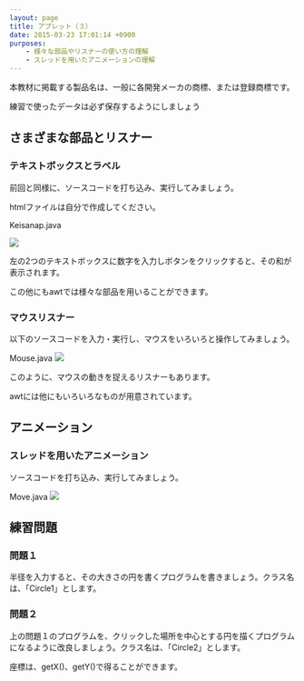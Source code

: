 ```yaml
---
layout: page
title: アプレット（３）
date: 2015-03-23 17:01:14 +0900
purposes:
    - 様々な部品やリスナーの使い方の理解
    - スレッドを用いたアニメーションの理解
---
```


本教材に掲載する製品名は、一般に各開発メーカの商標、または登録商標です。

練習で使ったデータは必ず保存するようにしましょう


さまざまな部品とリスナー
--------------
### テキストボックスとラベル


前回と同様に、ソースコードを打ち込み、実行してみましょう。

htmlファイルは自分で作成してください。

Keisanap.java

![](Keisanap_java_2014.png)


左の2つのテキストボックスに数字を入力しボタンをクリックすると、その和が表示されます。

この他にもawtでは様々な部品を用いることができます。

### マウスリスナー


以下のソースコードを入力・実行し、マウスをいろいろと操作してみましょう。

Mouse.java
![](Mouse_java_2014.png)



このように、マウスの動きを捉えるリスナーもあります。

awtには他にもいろいろなものが用意されています。



アニメーション
--------------
### スレッドを用いたアニメーション


ソースコードを打ち込み、実行してみましょう。

Move.java
![](Move_java_2014.png)






練習問題
--------------
### 問題１


半径を入力すると、その大きさの円を書くプログラムを書きましょう。クラス名は、「Circle1」とします。

### 問題２


上の問題１のプログラムを、クリックした場所を中心とする円を描くプログラムになるように改良しましょう。クラス名は、「Circle2」とします。

座標は、getX()、getY()で得ることができます。
